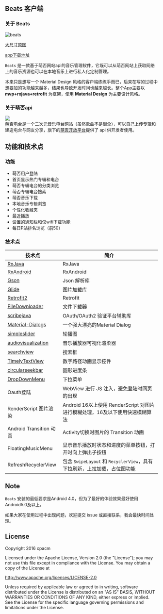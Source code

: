 ## Beats 客户端
### 关于 Beats
![beats](http://ofrf20oms.bkt.clouddn.com/beats.jpg)  

[大尺寸原图](http://ofrf20oms.bkt.clouddn.com/beats_origin.jpg)

[app下载地址](http://fir.im/beats)

`Beats` 是一款基于萌否网站api的音乐管理软件，它既可以从萌否网站上获取网络上的音乐资源也可以在本地音乐上进行私人化定制管理。

本来只是想写一个 Material Design 风格的客户端练练手而已，后来在写的过程中想要加的功能越来越多，结果也导致开发时间也越来越长。整个App主要以 **mvp+rxjava+retrofit** 为框架，使用 **Material Design** 为主要设计风格。   
### 关于萌否api
![](http://moefou.org/public/images/mf/logo.png)  
[萌否电台](http://moe.fm/)是一个二次元音乐电台网站（虽然歌曲不是很全），可以自己上传专辑和建造电台与网友分享，旗下的[萌否开放平台](http://open.moefou.org/)提供了 api 供开发者使用。

## 功能和技术点

### 功能
- 萌否用户登陆
- 首页显示热门专辑和电台
- 萌否专辑电台的分类浏览
- 萌否专辑电台搜索
- 萌否音乐下载
- 本地音乐专辑浏览
- 个性化收藏夹
- 最近播放
- 设置的通知栏和仅wifi下载功能
- 每日P站排名浏览（前50）

### 技术点
 技术点 | 简介
  -------- | ------
[RxJava](https://github.com/ReactiveX/RxJava) | RxJava
[RxAndroid](https://github.com/ReactiveX/RxAndroid) | RxAndroid
[Gson](https://github.com/google/gson) | Json 解析库
[Glide](https://github.com/bumptech/glide) | 图片加载库
[Retrofit2](https://github.com/square/retrofit) | Retrofit
[FileDownloader](https://github.com/lingochamp/FileDownloader) | 文件下载器
[scribejava](https://github.com/scribejava/scribejava) | OAuth/OAuth2 验证平台辅助库
[Material-Dialogs](https://github.com/afollestad/material-dialogs) | 一个强大漂亮的Material Dialog
[simpleslider](https://github.com/cpacm/SimpleSlider) | 轮播图
[audiovisualization](https://github.com/Cleveroad/WaveInApp) | 音乐播放器可视化渲染器
[searchview](https://github.com/lapism/SearchView) | 搜索框
[TimelyTextView](https://github.com/adnan-SM/TimelyTextView) | 数字路径动画显示控件
[circularseekbar](https://github.com/devadvance/circularseekbar) | 圆形进度条
[DropDownMenu](https://github.com/dongjunkun/DropDownMenu) | 下拉菜单
Oauth登陆 | WebView 进行 JS 注入，避免登陆时网页的出现
RenderScript 图片渲染 | Android 16以上使用 RenderScript 对图片进行模糊处理，16及以下使用快速模糊算法
Android Transition 动画 | Activity切换时图片的 Transition 动画
FloatingMusicMenu | 显示音乐播放时状态和进度的菜单按钮，打开时向上弹出子按钮
RefreshRecyclerView | 包含 `SwipeLayout` 和 `RecyclerView`，具有下拉刷新，上拉加载，占位图功能


## Note
`Beats` 安装的最低要求是Android 4.0，但为了最好的体验效果最好使用Android5.0及以上。

如果大家在使用过程中出现问题，欢迎提交 issue 或直接联系，我会最快时间处理。

## License
Copyright 2016 cpacm

Licensed under the Apache License, Version 2.0 (the "License");
you may not use this file except in compliance with the License.
You may obtain a copy of the License at

   http://www.apache.org/licenses/LICENSE-2.0

Unless required by applicable law or agreed to in writing, software
distributed under the License is distributed on an "AS IS" BASIS,
WITHOUT WARRANTIES OR CONDITIONS OF ANY KIND, either express or implied.
See the License for the specific language governing permissions and
limitations under the License.



